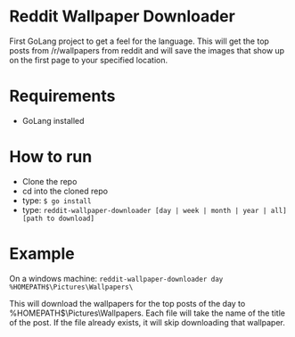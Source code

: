# Reddit Wallpaper Downloader
First GoLang project to get a feel for the language. This will get the top posts from /r/wallpapers from reddit and will save the images that show up on the first page to your specified location. 

# Requirements
* GoLang installed

# How to run
* Clone the repo
* cd into the cloned repo
* type: `$ go install`
* type: `reddit-wallpaper-downloader [day | week | month | year | all] [path to download]`

# Example
On a windows machine:
`reddit-wallpaper-downloader day %HOMEPATH$\Pictures\Wallpapers\`

This will download the wallpapers for the top posts of the day to %HOMEPATH$\Pictures\Wallpapers\. Each file will take the name of the title of the post. If the file already exists, it will skip downloading that wallpaper.
